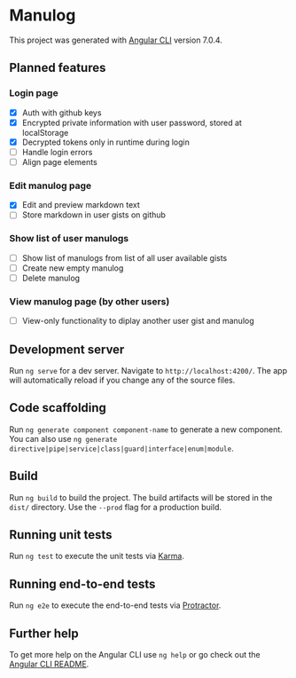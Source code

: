 # Manulog

This project was generated with [Angular CLI](https://github.com/angular/angular-cli) version 7.0.4.

## Planned features

### Login page

- [x] Auth with github keys
- [x] Encrypted private information with user password, stored at localStorage
- [x] Decrypted tokens only in runtime during login
- [ ] Handle login errors
- [ ] Align page elements

### Edit manulog page

- [x] Edit and preview markdown text
- [ ] Store markdown in user gists on github

### Show list of user manulogs

- [ ] Show list of manulogs from list of all user available gists
- [ ] Create new empty manulog
- [ ] Delete manulog

### View manulog page (by other users)

- [ ] View-only functionality to diplay another user gist and manulog

## Development server

Run `ng serve` for a dev server. Navigate to `http://localhost:4200/`. The app will automatically reload if you change any of the source files.

## Code scaffolding

Run `ng generate component component-name` to generate a new component. You can also use `ng generate directive|pipe|service|class|guard|interface|enum|module`.

## Build

Run `ng build` to build the project. The build artifacts will be stored in the `dist/` directory. Use the `--prod` flag for a production build.

## Running unit tests

Run `ng test` to execute the unit tests via [Karma](https://karma-runner.github.io).

## Running end-to-end tests

Run `ng e2e` to execute the end-to-end tests via [Protractor](http://www.protractortest.org/).

## Further help

To get more help on the Angular CLI use `ng help` or go check out the [Angular CLI README](https://github.com/angular/angular-cli/blob/master/README.md).
